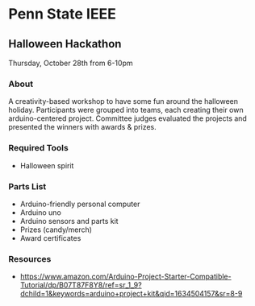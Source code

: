 # Penn State IEEE
## Halloween Hackathon
Thursday, October 28th from 6-10pm

### About 
A creativity-based workshop to have some fun around the halloween holiday. Participants were grouped into teams, each creating their own arduino-centered project. Committee judges evaluated the projects and presented the winners with awards & prizes.

### Required Tools
- Halloween spirit

### Parts List
- Arduino-friendly personal computer
- Arduino uno
- Arduino sensors and parts kit
- Prizes (candy/merch)
- Award certificates

### Resources
- https://www.amazon.com/Arduino-Project-Starter-Compatible-Tutorial/dp/B07T87F8Y8/ref=sr_1_9?dchild=1&keywords=arduino+project+kit&qid=1634504157&sr=8-9
